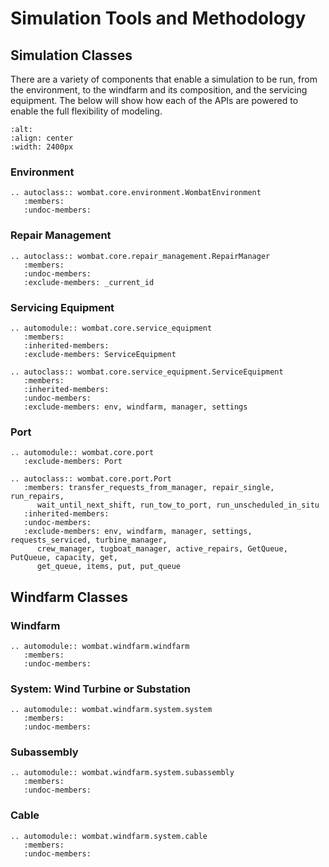 # Simulation Tools and Methodology


## Simulation Classes
There are a variety of components that enable a simulation to be run, from the
environment, to the windfarm and its composition, and the servicing equipment. The
below will show how each of the APIs are powered to enable the full flexibility of modeling.

```{image} ../images/simulation_tools.svg
:alt:
:align: center
:width: 2400px
```

### Environment
```{eval-rst}
.. autoclass:: wombat.core.environment.WombatEnvironment
   :members:
   :undoc-members:
```

### Repair Management
```{eval-rst}
.. autoclass:: wombat.core.repair_management.RepairManager
   :members:
   :undoc-members:
   :exclude-members: _current_id
```

### Servicing Equipment
```{eval-rst}
.. automodule:: wombat.core.service_equipment
   :members:
   :inherited-members:
   :exclude-members: ServiceEquipment

.. autoclass:: wombat.core.service_equipment.ServiceEquipment
   :members:
   :inherited-members:
   :undoc-members:
   :exclude-members: env, windfarm, manager, settings
```

### Port
```{eval-rst}
.. automodule:: wombat.core.port
   :exclude-members: Port

.. autoclass:: wombat.core.port.Port
   :members: transfer_requests_from_manager, repair_single, run_repairs,
      wait_until_next_shift, run_tow_to_port, run_unscheduled_in_situ
   :inherited-members:
   :undoc-members:
   :exclude-members: env, windfarm, manager, settings, requests_serviced, turbine_manager,
      crew_manager, tugboat_manager, active_repairs, GetQueue, PutQueue, capacity, get,
      get_queue, items, put, put_queue
```


## Windfarm Classes

### Windfarm
```{eval-rst}
.. automodule:: wombat.windfarm.windfarm
   :members:
   :undoc-members:
```

### System: Wind Turbine or Substation
```{eval-rst}
.. automodule:: wombat.windfarm.system.system
   :members:
   :undoc-members:
```

### Subassembly
```{eval-rst}
.. automodule:: wombat.windfarm.system.subassembly
   :members:
   :undoc-members:
```

### Cable
```{eval-rst}
.. automodule:: wombat.windfarm.system.cable
   :members:
   :undoc-members:
```
